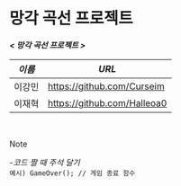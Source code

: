 # 망각 곡선 프로젝트


***< 망각 곡선 프로젝트 >***

| ***이름*** | ***URL*** | 
| ----- | ----- |
| 이강민 | https://github.com/Curseim |
| 이재혁 | https://github.com/Halleoa0 |

<br/>

>[!NOTE]
>-*코드 짤 때 주석 달기* <br/>
>``예시) GameOver(); // 게임 종료 함수``